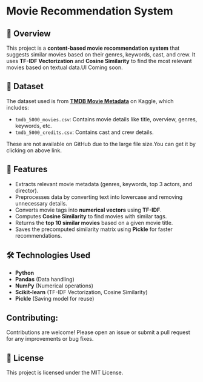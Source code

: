 # Movie Recommendation System

## 📌 Overview
This project is a **content-based movie recommendation system** that suggests similar movies based on their genres, keywords, cast, and crew. It uses **TF-IDF Vectorization** and **Cosine Similarity** to find the most relevant movies based on textual data.UI Coming soon.

## 📂 Dataset
The dataset used is from **[TMDB Movie Metadata](https://www.kaggle.com/datasets/tmdb/tmdb-movie-metadata)** on Kaggle, which includes:
- `tmdb_5000_movies.csv`: Contains movie details like title, overview, genres, keywords, etc.
- `tmdb_5000_credits.csv`: Contains cast and crew details.


These are not available on GitHub due to the large file size.You can get it by clicking on above link.

## 🚀 Features
- Extracts relevant movie metadata (genres, keywords, top 3 actors, and director).
- Preprocesses data by converting text into lowercase and removing unnecessary details.
- Converts movie tags into **numerical vectors** using **TF-IDF**.
- Computes **Cosine Similarity** to find movies with similar tags.
- Returns the **top 10 similar movies** based on a given movie title.
- Saves the precomputed similarity matrix using **Pickle** for faster recommendations.

## 🛠️ Technologies Used
- **Python**
- **Pandas** (Data handling)
- **NumPy** (Numerical operations)
- **Scikit-learn** (TF-IDF Vectorization, Cosine Similarity)
- **Pickle** (Saving model for reuse)
  
##  Contributing:
   Contributions are welcome! Please open an issue or submit a pull request for any improvements or bug fixes.

## 📜 License
This project is licensed under the MIT License.
